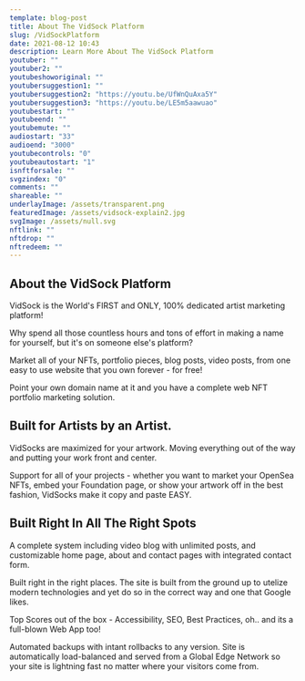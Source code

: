 ```yaml
---
template: blog-post
title: About The VidSock Platform
slug: /VidSockPlatform
date: 2021-08-12 10:43
description: Learn More About The VidSock Platform
youtuber: ""
youtuber2: ""
youtubeshoworiginal: ""
youtubersuggestion1: ""
youtubersuggestion2: "https://youtu.be/UfWnQuAxa5Y"
youtubersuggestion3: "https://youtu.be/LE5m5aawuao"
youtubestart: ""
youtubeend: ""
youtubemute: ""
audiostart: "33"
audioend: "3000"
youtubecontrols: "0"
youtubeautostart: "1"
isnftforsale: ""
svgzindex: "0"
comments: ""
shareable: ""
underlayImage: /assets/transparent.png
featuredImage: /assets/vidsock-explain2.jpg
svgImage: /assets/null.svg
nftlink: ""
nftdrop: ""
nftredeem: ""
---
```


<h2 style="font-size:150%">About the VidSock Platform</h2>

VidSock is the World's FIRST and ONLY, 100% dedicated artist marketing platform!

Why spend all those countless hours and tons of effort in making a name for yourself, but it's on someone else's platform?

Market all of your NFTs, portfolio pieces, blog posts, video posts, from one easy to use website that you own forever - for free!

Point your own domain name at it and you have a complete web NFT portfolio marketing solution.


<h2 style="font-size:150%">Built for Artists by an Artist.</h2>
VidSocks are maximized for your artwork. Moving everything out of the way and putting your work front and center.

Support for all of your projects - whether you want to market your OpenSea NFTs, embed your Foundation page, or show your artwork off in the best fashion, VidSocks make it copy and paste EASY.



<h2 style="font-size:150%">Built Right In All The Right Spots</h2>
A complete system including video blog with unlimited posts, and customizable home page, about and contact pages with integrated contact form.

Built right in the right places. The site is built from the ground up to utelize modern technologies and yet do so in the correct way and one that Google likes.

Top Scores out of the box - Accessibility, SEO, Best Practices, oh.. and its a full-blown Web App too!

Automated backups with intant rollbacks to any version. Site is automatically load-balanced and served from a Global Edge Network so your site is lightning fast no matter where your visitors come from.